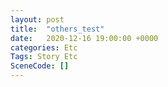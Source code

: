 ```yaml
---
layout: post
title:  "others_test"
date:   2020-12-16 19:00:00 +0000
categories: Etc
Tags: Story Etc
SceneCode: []
---
```

